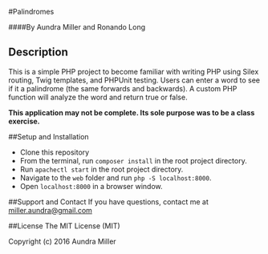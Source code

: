 #Palindromes

####By Aundra Miller and Ronando Long

## Description
This is a simple PHP project to become familiar with writing PHP using Silex routing, Twig templates, and PHPUnit testing. Users can enter a word to see if it a palindrome (the same forwards and backwards). A custom PHP function will analyze the word and return true or false.

**This application may not be complete. Its sole purpose was to be a class exercise.**

##Setup and Installation
* Clone this repository
* From the terminal, run `composer install` in the root project directory.
* Run `apachectl start` in the root project directory.
* Navigate to the `web` folder and run `php -S localhost:8000`.
* Open `localhost:8000` in a browser window.

##Support and Contact
If you have questions, contact me at miller.aundra@gmail.com

##License
The MIT License (MIT)

Copyright (c) 2016 Aundra Miller
